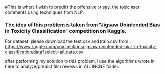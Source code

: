 #This is where I wish to predict the offensive or say, the toxic user comments using techniques from NLP.

### The idea of this problem is taken from "Jigsaw Unintended Bias in Toxicity Classification" competition on Kaggle.

For dataset: 
please download the test.csv and train.csv from : https://www.kaggle.com/competitions/jigsaw-unintended-bias-in-toxicity-classification/data?select=all_data.csv

after performing my solution to this problem, I use the algorithms wrote in here to analyze/predict film reviews in ALLINONE folder. 
